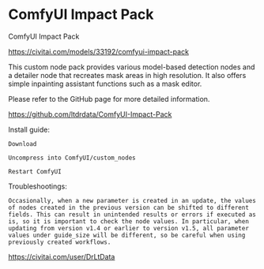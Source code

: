 ComfyUI Impact Pack
========================

ComfyUI Impact Pack

https://civitai.com/models/33192/comfyui-impact-pack

This custom node pack provides various model-based detection nodes and a detailer node that recreates mask areas in high resolution. It also offers simple inpainting assistant functions such as a mask editor.

Please refer to the GitHub page for more detailed information.

https://github.com/ltdrdata/ComfyUI-Impact-Pack

Install guide:

    Download

    Uncompress into ComfyUI/custom_nodes

    Restart ComfyUI

Troubleshootings:

    Occasionally, when a new parameter is created in an update, the values of nodes created in the previous version can be shifted to different fields. This can result in unintended results or errors if executed as is, so it is important to check the node values. In particular, when updating from version v1.4 or earlier to version v1.5, all parameter values under guide_size will be different, so be careful when using previously created workflows.
    
https://civitai.com/user/DrLtData
